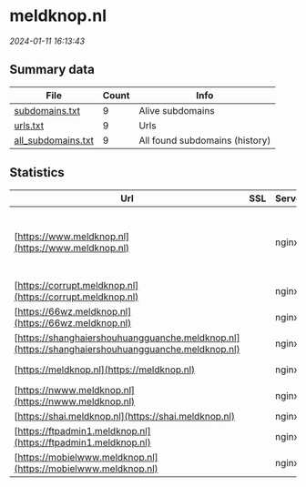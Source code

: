 # meldknop.nl
*2024-01-11 16:13:43*
## Summary data


| File       | Count | Info |
|------------|-------|------|
|[subdomains.txt](/data/meldknop.nl/subdomains.txt)|9|Alive subdomains|
|[urls.txt](/data/meldknop.nl/urls.txt)|9|Urls|
|[all_subdomains.txt](/data/meldknop.nl/all_subdomains.txt)|9|All found subdomains (history)|


## Statistics


| Url | SSL | Server | Cookie | HSTS | CSP | XFO | XXP | RP | Tech |Title |
|------------|-------|------|------|------|------|------|------|------|------|------|
|[https://www.meldknop.nl](https://www.meldknop.nl)| |nginx| |:white_check_mark: | | :white_check_mark: | :white_check_mark: | :white_check_mark: |HSTS MySQL Nginx PHP WordPress Yoast SEO:21.8|Meldknop.nl - Ie...|
|[https://corrupt.meldknop.nl](https://corrupt.meldknop.nl)| |nginx| | | | | | :white_check_mark: |Nginx||
|[https://66wz.meldknop.nl](https://66wz.meldknop.nl)| |nginx| | | | | | :white_check_mark: |Nginx||
|[https://shanghaiershouhuangguanche.meldknop.nl](https://shanghaiershouhuangguanche.meldknop.nl)| |nginx| | | | | | :white_check_mark: |Nginx||
|[https://meldknop.nl](https://meldknop.nl)| |nginx| |:white_check_mark: | | :white_check_mark: | :white_check_mark: | :white_check_mark: |HSTS Nginx||
|[https://nwww.meldknop.nl](https://nwww.meldknop.nl)| |nginx| | | | | | :white_check_mark: |Nginx||
|[https://shai.meldknop.nl](https://shai.meldknop.nl)| |nginx| | | | | | :white_check_mark: |Nginx||
|[https://ftpadmin1.meldknop.nl](https://ftpadmin1.meldknop.nl)| |nginx| | | | | | :white_check_mark: |Nginx||
|[https://mobielwww.meldknop.nl](https://mobielwww.meldknop.nl)| |nginx| | | | | | :white_check_mark: |Nginx||